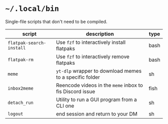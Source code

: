 # `~/.local/bin`

Single-file scripts that don't need to be compiled.

| script                   | description                                              | type |
| ------------------------ | -------------------------------------------------------- | ---- |
| `flatpak-search-install` | Use `fzf` to interactively install flatpaks              | bash |
| `flatpak-rm`             | Use `fzf` to interactively remove flatpaks               | bash |
| `meme`                   | `yt-dlp` wrapper to download memes to a specific folder  | sh   |
| `inbox2meme`             | Reencode videos in the `meme` inbox to fis Discord issue | fish |
| `detach_run`             | Utility to run a GUI program from a CLI one              | sh   |
| `logout`                 | end session and return to your DM                        | sh   |
